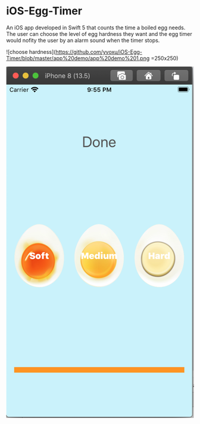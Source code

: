 # iOS-Egg-Timer
An iOS app developed in Swift 5 that counts the time a boiled egg needs. The user can choose the level of egg hardness they want and the egg timer would nofity the user by an alarm sound when the timer stops. 

![choose hardness](https://github.com/yvoxu/iOS-Egg-Timer/blob/master/app%20demo/app%20demo%201.png =250x250)

![done](https://github.com/yvoxu/iOS-Egg-Timer/blob/master/app%20demo/app%20demo%202.png)

